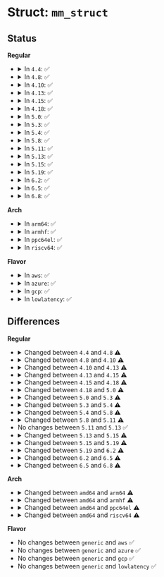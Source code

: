 # Struct: <code>mm_struct</code>

## Status
<b>Regular</b>
<ul>
<li>
<details>
<summary>In <code>4.4</code>: ✅</summary>

```c
struct mm_struct {
    struct vm_area_struct *mmap;
    struct rb_root mm_rb;
    u32 vmacache_seqnum;
    long unsigned int (*get_unmapped_area)(struct file *, long unsigned int, long unsigned int, long unsigned int, long unsigned int);
    long unsigned int mmap_base;
    long unsigned int mmap_legacy_base;
    long unsigned int task_size;
    long unsigned int highest_vm_end;
    pgd_t *pgd;
    atomic_t mm_users;
    atomic_t mm_count;
    atomic_long_t nr_ptes;
    atomic_long_t nr_pmds;
    int map_count;
    spinlock_t page_table_lock;
    struct rw_semaphore mmap_sem;
    struct list_head mmlist;
    long unsigned int hiwater_rss;
    long unsigned int hiwater_vm;
    long unsigned int total_vm;
    long unsigned int locked_vm;
    long unsigned int pinned_vm;
    long unsigned int shared_vm;
    long unsigned int exec_vm;
    long unsigned int stack_vm;
    long unsigned int def_flags;
    long unsigned int start_code;
    long unsigned int end_code;
    long unsigned int start_data;
    long unsigned int end_data;
    long unsigned int start_brk;
    long unsigned int brk;
    long unsigned int start_stack;
    long unsigned int arg_start;
    long unsigned int arg_end;
    long unsigned int env_start;
    long unsigned int env_end;
    long unsigned int saved_auxv[46];
    struct mm_rss_stat rss_stat;
    struct linux_binfmt *binfmt;
    cpumask_var_t cpu_vm_mask_var;
    mm_context_t context;
    long unsigned int flags;
    struct core_state *core_state;
    spinlock_t ioctx_lock;
    struct kioctx_table *ioctx_table;
    struct task_struct *owner;
    struct file *exe_file;
    struct mmu_notifier_mm *mmu_notifier_mm;
    long unsigned int numa_next_scan;
    long unsigned int numa_scan_offset;
    int numa_scan_seq;
    bool tlb_flush_pending;
    struct uprobes_state uprobes_state;
    void *bd_addr;
    atomic_long_t hugetlb_usage;
};
```
</details>
</li>
<li>
<details>
<summary>In <code>4.8</code>: ✅</summary>

```c
struct mm_struct {
    struct vm_area_struct *mmap;
    struct rb_root mm_rb;
    u32 vmacache_seqnum;
    long unsigned int (*get_unmapped_area)(struct file *, long unsigned int, long unsigned int, long unsigned int, long unsigned int);
    long unsigned int mmap_base;
    long unsigned int mmap_legacy_base;
    long unsigned int task_size;
    long unsigned int highest_vm_end;
    pgd_t *pgd;
    atomic_t mm_users;
    atomic_t mm_count;
    atomic_long_t nr_ptes;
    atomic_long_t nr_pmds;
    int map_count;
    spinlock_t page_table_lock;
    struct rw_semaphore mmap_sem;
    struct list_head mmlist;
    long unsigned int hiwater_rss;
    long unsigned int hiwater_vm;
    long unsigned int total_vm;
    long unsigned int locked_vm;
    long unsigned int pinned_vm;
    long unsigned int data_vm;
    long unsigned int exec_vm;
    long unsigned int stack_vm;
    long unsigned int def_flags;
    long unsigned int start_code;
    long unsigned int end_code;
    long unsigned int start_data;
    long unsigned int end_data;
    long unsigned int start_brk;
    long unsigned int brk;
    long unsigned int start_stack;
    long unsigned int arg_start;
    long unsigned int arg_end;
    long unsigned int env_start;
    long unsigned int env_end;
    long unsigned int saved_auxv[46];
    struct mm_rss_stat rss_stat;
    struct linux_binfmt *binfmt;
    cpumask_var_t cpu_vm_mask_var;
    mm_context_t context;
    long unsigned int flags;
    struct core_state *core_state;
    spinlock_t ioctx_lock;
    struct kioctx_table *ioctx_table;
    struct task_struct *owner;
    struct file *exe_file;
    struct mmu_notifier_mm *mmu_notifier_mm;
    long unsigned int numa_next_scan;
    long unsigned int numa_scan_offset;
    int numa_scan_seq;
    bool tlb_flush_pending;
    struct uprobes_state uprobes_state;
    void *bd_addr;
    atomic_long_t hugetlb_usage;
    struct work_struct async_put_work;
};
```
</details>
</li>
<li>
<details>
<summary>In <code>4.10</code>: ✅</summary>

```c
struct mm_struct {
    struct vm_area_struct *mmap;
    struct rb_root mm_rb;
    u32 vmacache_seqnum;
    long unsigned int (*get_unmapped_area)(struct file *, long unsigned int, long unsigned int, long unsigned int, long unsigned int);
    long unsigned int mmap_base;
    long unsigned int mmap_legacy_base;
    long unsigned int task_size;
    long unsigned int highest_vm_end;
    pgd_t *pgd;
    atomic_t mm_users;
    atomic_t mm_count;
    atomic_long_t nr_ptes;
    atomic_long_t nr_pmds;
    int map_count;
    spinlock_t page_table_lock;
    struct rw_semaphore mmap_sem;
    struct list_head mmlist;
    long unsigned int hiwater_rss;
    long unsigned int hiwater_vm;
    long unsigned int total_vm;
    long unsigned int locked_vm;
    long unsigned int pinned_vm;
    long unsigned int data_vm;
    long unsigned int exec_vm;
    long unsigned int stack_vm;
    long unsigned int def_flags;
    long unsigned int start_code;
    long unsigned int end_code;
    long unsigned int start_data;
    long unsigned int end_data;
    long unsigned int start_brk;
    long unsigned int brk;
    long unsigned int start_stack;
    long unsigned int arg_start;
    long unsigned int arg_end;
    long unsigned int env_start;
    long unsigned int env_end;
    long unsigned int saved_auxv[46];
    struct mm_rss_stat rss_stat;
    struct linux_binfmt *binfmt;
    cpumask_var_t cpu_vm_mask_var;
    mm_context_t context;
    long unsigned int flags;
    struct core_state *core_state;
    spinlock_t ioctx_lock;
    struct kioctx_table *ioctx_table;
    struct task_struct *owner;
    struct user_namespace *user_ns;
    struct file *exe_file;
    struct mmu_notifier_mm *mmu_notifier_mm;
    struct cpumask cpumask_allocation;
    long unsigned int numa_next_scan;
    long unsigned int numa_scan_offset;
    int numa_scan_seq;
    bool tlb_flush_pending;
    struct uprobes_state uprobes_state;
    atomic_long_t hugetlb_usage;
    struct work_struct async_put_work;
};
```
</details>
</li>
<li>
<details>
<summary>In <code>4.13</code>: ✅</summary>

```c
struct mm_struct {
    struct vm_area_struct *mmap;
    struct rb_root mm_rb;
    u32 vmacache_seqnum;
    long unsigned int (*get_unmapped_area)(struct file *, long unsigned int, long unsigned int, long unsigned int, long unsigned int);
    long unsigned int mmap_base;
    long unsigned int mmap_legacy_base;
    long unsigned int mmap_compat_base;
    long unsigned int mmap_compat_legacy_base;
    long unsigned int task_size;
    long unsigned int highest_vm_end;
    pgd_t *pgd;
    atomic_t mm_users;
    atomic_t mm_count;
    atomic_long_t nr_ptes;
    atomic_long_t nr_pmds;
    int map_count;
    spinlock_t page_table_lock;
    struct rw_semaphore mmap_sem;
    struct list_head mmlist;
    long unsigned int hiwater_rss;
    long unsigned int hiwater_vm;
    long unsigned int total_vm;
    long unsigned int locked_vm;
    long unsigned int pinned_vm;
    long unsigned int data_vm;
    long unsigned int exec_vm;
    long unsigned int stack_vm;
    long unsigned int def_flags;
    long unsigned int start_code;
    long unsigned int end_code;
    long unsigned int start_data;
    long unsigned int end_data;
    long unsigned int start_brk;
    long unsigned int brk;
    long unsigned int start_stack;
    long unsigned int arg_start;
    long unsigned int arg_end;
    long unsigned int env_start;
    long unsigned int env_end;
    long unsigned int saved_auxv[46];
    struct mm_rss_stat rss_stat;
    struct linux_binfmt *binfmt;
    cpumask_var_t cpu_vm_mask_var;
    mm_context_t context;
    long unsigned int flags;
    struct core_state *core_state;
    spinlock_t ioctx_lock;
    struct kioctx_table *ioctx_table;
    struct task_struct *owner;
    struct user_namespace *user_ns;
    struct file *exe_file;
    struct mmu_notifier_mm *mmu_notifier_mm;
    struct cpumask cpumask_allocation;
    long unsigned int numa_next_scan;
    long unsigned int numa_scan_offset;
    int numa_scan_seq;
    atomic_t tlb_flush_pending;
    bool tlb_flush_batched;
    struct uprobes_state uprobes_state;
    atomic_long_t hugetlb_usage;
    struct work_struct async_put_work;
};
```
</details>
</li>
<li>
<details>
<summary>In <code>4.15</code>: ✅</summary>

```c
struct mm_struct {
    struct vm_area_struct *mmap;
    struct rb_root mm_rb;
    u32 vmacache_seqnum;
    long unsigned int (*get_unmapped_area)(struct file *, long unsigned int, long unsigned int, long unsigned int, long unsigned int);
    long unsigned int mmap_base;
    long unsigned int mmap_legacy_base;
    long unsigned int mmap_compat_base;
    long unsigned int mmap_compat_legacy_base;
    long unsigned int task_size;
    long unsigned int highest_vm_end;
    pgd_t *pgd;
    atomic_t mm_users;
    atomic_t mm_count;
    atomic_long_t pgtables_bytes;
    int map_count;
    spinlock_t page_table_lock;
    struct rw_semaphore mmap_sem;
    struct list_head mmlist;
    long unsigned int hiwater_rss;
    long unsigned int hiwater_vm;
    long unsigned int total_vm;
    long unsigned int locked_vm;
    long unsigned int pinned_vm;
    long unsigned int data_vm;
    long unsigned int exec_vm;
    long unsigned int stack_vm;
    long unsigned int def_flags;
    long unsigned int start_code;
    long unsigned int end_code;
    long unsigned int start_data;
    long unsigned int end_data;
    long unsigned int start_brk;
    long unsigned int brk;
    long unsigned int start_stack;
    long unsigned int arg_start;
    long unsigned int arg_end;
    long unsigned int env_start;
    long unsigned int env_end;
    long unsigned int saved_auxv[46];
    struct mm_rss_stat rss_stat;
    struct linux_binfmt *binfmt;
    cpumask_var_t cpu_vm_mask_var;
    mm_context_t context;
    long unsigned int flags;
    struct core_state *core_state;
    atomic_t membarrier_state;
    spinlock_t ioctx_lock;
    struct kioctx_table *ioctx_table;
    struct task_struct *owner;
    struct user_namespace *user_ns;
    struct file *exe_file;
    struct mmu_notifier_mm *mmu_notifier_mm;
    struct cpumask cpumask_allocation;
    long unsigned int numa_next_scan;
    long unsigned int numa_scan_offset;
    int numa_scan_seq;
    atomic_t tlb_flush_pending;
    bool tlb_flush_batched;
    struct uprobes_state uprobes_state;
    atomic_long_t hugetlb_usage;
    struct work_struct async_put_work;
    struct hmm *hmm;
};
```
</details>
</li>
<li>
<details>
<summary>In <code>4.18</code>: ✅</summary>

```c
struct mm_struct {
    struct vm_area_struct *mmap;
    struct rb_root mm_rb;
    u64 vmacache_seqnum;
    long unsigned int (*get_unmapped_area)(struct file *, long unsigned int, long unsigned int, long unsigned int, long unsigned int);
    long unsigned int mmap_base;
    long unsigned int mmap_legacy_base;
    long unsigned int mmap_compat_base;
    long unsigned int mmap_compat_legacy_base;
    long unsigned int task_size;
    long unsigned int highest_vm_end;
    pgd_t *pgd;
    atomic_t mm_users;
    atomic_t mm_count;
    atomic_long_t pgtables_bytes;
    int map_count;
    spinlock_t page_table_lock;
    struct rw_semaphore mmap_sem;
    struct list_head mmlist;
    long unsigned int hiwater_rss;
    long unsigned int hiwater_vm;
    long unsigned int total_vm;
    long unsigned int locked_vm;
    long unsigned int pinned_vm;
    long unsigned int data_vm;
    long unsigned int exec_vm;
    long unsigned int stack_vm;
    long unsigned int def_flags;
    spinlock_t arg_lock;
    long unsigned int start_code;
    long unsigned int end_code;
    long unsigned int start_data;
    long unsigned int end_data;
    long unsigned int start_brk;
    long unsigned int brk;
    long unsigned int start_stack;
    long unsigned int arg_start;
    long unsigned int arg_end;
    long unsigned int env_start;
    long unsigned int env_end;
    long unsigned int saved_auxv[46];
    struct mm_rss_stat rss_stat;
    struct linux_binfmt *binfmt;
    cpumask_var_t cpu_vm_mask_var;
    mm_context_t context;
    long unsigned int flags;
    struct core_state *core_state;
    atomic_t membarrier_state;
    spinlock_t ioctx_lock;
    struct kioctx_table *ioctx_table;
    struct task_struct *owner;
    struct user_namespace *user_ns;
    struct file *exe_file;
    struct mmu_notifier_mm *mmu_notifier_mm;
    struct cpumask cpumask_allocation;
    long unsigned int numa_next_scan;
    long unsigned int numa_scan_offset;
    int numa_scan_seq;
    atomic_t tlb_flush_pending;
    bool tlb_flush_batched;
    struct uprobes_state uprobes_state;
    atomic_long_t hugetlb_usage;
    struct work_struct async_put_work;
    struct hmm *hmm;
};
```
</details>
</li>
<li>
<details>
<summary>In <code>5.0</code>: ✅</summary>

```c
struct mm_struct {
    struct vm_area_struct *mmap;
    struct rb_root mm_rb;
    u64 vmacache_seqnum;
    long unsigned int (*get_unmapped_area)(struct file *, long unsigned int, long unsigned int, long unsigned int, long unsigned int);
    long unsigned int mmap_base;
    long unsigned int mmap_legacy_base;
    long unsigned int mmap_compat_base;
    long unsigned int mmap_compat_legacy_base;
    long unsigned int task_size;
    long unsigned int highest_vm_end;
    pgd_t *pgd;
    atomic_t mm_users;
    atomic_t mm_count;
    atomic_long_t pgtables_bytes;
    int map_count;
    spinlock_t page_table_lock;
    struct rw_semaphore mmap_sem;
    struct list_head mmlist;
    long unsigned int hiwater_rss;
    long unsigned int hiwater_vm;
    long unsigned int total_vm;
    long unsigned int locked_vm;
    long unsigned int pinned_vm;
    long unsigned int data_vm;
    long unsigned int exec_vm;
    long unsigned int stack_vm;
    long unsigned int def_flags;
    spinlock_t arg_lock;
    long unsigned int start_code;
    long unsigned int end_code;
    long unsigned int start_data;
    long unsigned int end_data;
    long unsigned int start_brk;
    long unsigned int brk;
    long unsigned int start_stack;
    long unsigned int arg_start;
    long unsigned int arg_end;
    long unsigned int env_start;
    long unsigned int env_end;
    long unsigned int saved_auxv[46];
    struct mm_rss_stat rss_stat;
    struct linux_binfmt *binfmt;
    mm_context_t context;
    long unsigned int flags;
    struct core_state *core_state;
    atomic_t membarrier_state;
    spinlock_t ioctx_lock;
    struct kioctx_table *ioctx_table;
    struct task_struct *owner;
    struct user_namespace *user_ns;
    struct file *exe_file;
    struct mmu_notifier_mm *mmu_notifier_mm;
    long unsigned int numa_next_scan;
    long unsigned int numa_scan_offset;
    int numa_scan_seq;
    atomic_t tlb_flush_pending;
    bool tlb_flush_batched;
    struct uprobes_state uprobes_state;
    atomic_long_t hugetlb_usage;
    struct work_struct async_put_work;
    struct hmm *hmm;
    long unsigned int cpu_bitmap[0];
};
```
</details>
</li>
<li>
<details>
<summary>In <code>5.3</code>: ✅</summary>

```c
struct mm_struct {
    struct vm_area_struct *mmap;
    struct rb_root mm_rb;
    u64 vmacache_seqnum;
    long unsigned int (*get_unmapped_area)(struct file *, long unsigned int, long unsigned int, long unsigned int, long unsigned int);
    long unsigned int mmap_base;
    long unsigned int mmap_legacy_base;
    long unsigned int mmap_compat_base;
    long unsigned int mmap_compat_legacy_base;
    long unsigned int task_size;
    long unsigned int highest_vm_end;
    pgd_t *pgd;
    atomic_t mm_users;
    atomic_t mm_count;
    atomic_long_t pgtables_bytes;
    int map_count;
    spinlock_t page_table_lock;
    struct rw_semaphore mmap_sem;
    struct list_head mmlist;
    long unsigned int hiwater_rss;
    long unsigned int hiwater_vm;
    long unsigned int total_vm;
    long unsigned int locked_vm;
    atomic64_t pinned_vm;
    long unsigned int data_vm;
    long unsigned int exec_vm;
    long unsigned int stack_vm;
    long unsigned int def_flags;
    spinlock_t arg_lock;
    long unsigned int start_code;
    long unsigned int end_code;
    long unsigned int start_data;
    long unsigned int end_data;
    long unsigned int start_brk;
    long unsigned int brk;
    long unsigned int start_stack;
    long unsigned int arg_start;
    long unsigned int arg_end;
    long unsigned int env_start;
    long unsigned int env_end;
    long unsigned int saved_auxv[46];
    struct mm_rss_stat rss_stat;
    struct linux_binfmt *binfmt;
    mm_context_t context;
    long unsigned int flags;
    struct core_state *core_state;
    atomic_t membarrier_state;
    spinlock_t ioctx_lock;
    struct kioctx_table *ioctx_table;
    struct task_struct *owner;
    struct user_namespace *user_ns;
    struct file *exe_file;
    struct mmu_notifier_mm *mmu_notifier_mm;
    long unsigned int numa_next_scan;
    long unsigned int numa_scan_offset;
    int numa_scan_seq;
    atomic_t tlb_flush_pending;
    bool tlb_flush_batched;
    struct uprobes_state uprobes_state;
    atomic_long_t hugetlb_usage;
    struct work_struct async_put_work;
    struct hmm *hmm;
    long unsigned int cpu_bitmap[0];
};
```
</details>
</li>
<li>
<details>
<summary>In <code>5.4</code>: ✅</summary>

```c
struct mm_struct {
    struct vm_area_struct *mmap;
    struct rb_root mm_rb;
    u64 vmacache_seqnum;
    long unsigned int (*get_unmapped_area)(struct file *, long unsigned int, long unsigned int, long unsigned int, long unsigned int);
    long unsigned int mmap_base;
    long unsigned int mmap_legacy_base;
    long unsigned int mmap_compat_base;
    long unsigned int mmap_compat_legacy_base;
    long unsigned int task_size;
    long unsigned int highest_vm_end;
    pgd_t *pgd;
    atomic_t membarrier_state;
    atomic_t mm_users;
    atomic_t mm_count;
    atomic_long_t pgtables_bytes;
    int map_count;
    spinlock_t page_table_lock;
    struct rw_semaphore mmap_sem;
    struct list_head mmlist;
    long unsigned int hiwater_rss;
    long unsigned int hiwater_vm;
    long unsigned int total_vm;
    long unsigned int locked_vm;
    atomic64_t pinned_vm;
    long unsigned int data_vm;
    long unsigned int exec_vm;
    long unsigned int stack_vm;
    long unsigned int def_flags;
    spinlock_t arg_lock;
    long unsigned int start_code;
    long unsigned int end_code;
    long unsigned int start_data;
    long unsigned int end_data;
    long unsigned int start_brk;
    long unsigned int brk;
    long unsigned int start_stack;
    long unsigned int arg_start;
    long unsigned int arg_end;
    long unsigned int env_start;
    long unsigned int env_end;
    long unsigned int saved_auxv[46];
    struct mm_rss_stat rss_stat;
    struct linux_binfmt *binfmt;
    mm_context_t context;
    long unsigned int flags;
    struct core_state *core_state;
    spinlock_t ioctx_lock;
    struct kioctx_table *ioctx_table;
    struct task_struct *owner;
    struct user_namespace *user_ns;
    struct file *exe_file;
    struct mmu_notifier_mm *mmu_notifier_mm;
    long unsigned int numa_next_scan;
    long unsigned int numa_scan_offset;
    int numa_scan_seq;
    atomic_t tlb_flush_pending;
    bool tlb_flush_batched;
    struct uprobes_state uprobes_state;
    atomic_long_t hugetlb_usage;
    struct work_struct async_put_work;
    long unsigned int cpu_bitmap[0];
};
```
</details>
</li>
<li>
<details>
<summary>In <code>5.8</code>: ✅</summary>

```c
struct mm_struct {
    struct vm_area_struct *mmap;
    struct rb_root mm_rb;
    u64 vmacache_seqnum;
    long unsigned int (*get_unmapped_area)(struct file *, long unsigned int, long unsigned int, long unsigned int, long unsigned int);
    long unsigned int mmap_base;
    long unsigned int mmap_legacy_base;
    long unsigned int mmap_compat_base;
    long unsigned int mmap_compat_legacy_base;
    long unsigned int task_size;
    long unsigned int highest_vm_end;
    pgd_t *pgd;
    atomic_t membarrier_state;
    atomic_t mm_users;
    atomic_t mm_count;
    atomic_long_t pgtables_bytes;
    int map_count;
    spinlock_t page_table_lock;
    struct rw_semaphore mmap_lock;
    struct list_head mmlist;
    long unsigned int hiwater_rss;
    long unsigned int hiwater_vm;
    long unsigned int total_vm;
    long unsigned int locked_vm;
    atomic64_t pinned_vm;
    long unsigned int data_vm;
    long unsigned int exec_vm;
    long unsigned int stack_vm;
    long unsigned int def_flags;
    spinlock_t arg_lock;
    long unsigned int start_code;
    long unsigned int end_code;
    long unsigned int start_data;
    long unsigned int end_data;
    long unsigned int start_brk;
    long unsigned int brk;
    long unsigned int start_stack;
    long unsigned int arg_start;
    long unsigned int arg_end;
    long unsigned int env_start;
    long unsigned int env_end;
    long unsigned int saved_auxv[46];
    struct mm_rss_stat rss_stat;
    struct linux_binfmt *binfmt;
    mm_context_t context;
    long unsigned int flags;
    struct core_state *core_state;
    spinlock_t ioctx_lock;
    struct kioctx_table *ioctx_table;
    struct task_struct *owner;
    struct user_namespace *user_ns;
    struct file *exe_file;
    struct mmu_notifier_subscriptions *notifier_subscriptions;
    long unsigned int numa_next_scan;
    long unsigned int numa_scan_offset;
    int numa_scan_seq;
    atomic_t tlb_flush_pending;
    bool tlb_flush_batched;
    struct uprobes_state uprobes_state;
    atomic_long_t hugetlb_usage;
    struct work_struct async_put_work;
    long unsigned int cpu_bitmap[0];
};
```
</details>
</li>
<li>
<details>
<summary>In <code>5.11</code>: ✅</summary>

```c
struct mm_struct {
    struct vm_area_struct *mmap;
    struct rb_root mm_rb;
    u64 vmacache_seqnum;
    long unsigned int (*get_unmapped_area)(struct file *, long unsigned int, long unsigned int, long unsigned int, long unsigned int);
    long unsigned int mmap_base;
    long unsigned int mmap_legacy_base;
    long unsigned int mmap_compat_base;
    long unsigned int mmap_compat_legacy_base;
    long unsigned int task_size;
    long unsigned int highest_vm_end;
    pgd_t *pgd;
    atomic_t membarrier_state;
    atomic_t mm_users;
    atomic_t mm_count;
    atomic_t has_pinned;
    seqcount_t write_protect_seq;
    atomic_long_t pgtables_bytes;
    int map_count;
    spinlock_t page_table_lock;
    struct rw_semaphore mmap_lock;
    struct list_head mmlist;
    long unsigned int hiwater_rss;
    long unsigned int hiwater_vm;
    long unsigned int total_vm;
    long unsigned int locked_vm;
    atomic64_t pinned_vm;
    long unsigned int data_vm;
    long unsigned int exec_vm;
    long unsigned int stack_vm;
    long unsigned int def_flags;
    spinlock_t arg_lock;
    long unsigned int start_code;
    long unsigned int end_code;
    long unsigned int start_data;
    long unsigned int end_data;
    long unsigned int start_brk;
    long unsigned int brk;
    long unsigned int start_stack;
    long unsigned int arg_start;
    long unsigned int arg_end;
    long unsigned int env_start;
    long unsigned int env_end;
    long unsigned int saved_auxv[46];
    struct mm_rss_stat rss_stat;
    struct linux_binfmt *binfmt;
    mm_context_t context;
    long unsigned int flags;
    struct core_state *core_state;
    spinlock_t ioctx_lock;
    struct kioctx_table *ioctx_table;
    struct task_struct *owner;
    struct user_namespace *user_ns;
    struct file *exe_file;
    struct mmu_notifier_subscriptions *notifier_subscriptions;
    long unsigned int numa_next_scan;
    long unsigned int numa_scan_offset;
    int numa_scan_seq;
    atomic_t tlb_flush_pending;
    bool tlb_flush_batched;
    struct uprobes_state uprobes_state;
    atomic_long_t hugetlb_usage;
    struct work_struct async_put_work;
    u32 pasid;
    long unsigned int cpu_bitmap[0];
};
```
</details>
</li>
<li>
<details>
<summary>In <code>5.13</code>: ✅</summary>

```c
struct mm_struct {
    struct vm_area_struct *mmap;
    struct rb_root mm_rb;
    u64 vmacache_seqnum;
    long unsigned int (*get_unmapped_area)(struct file *, long unsigned int, long unsigned int, long unsigned int, long unsigned int);
    long unsigned int mmap_base;
    long unsigned int mmap_legacy_base;
    long unsigned int mmap_compat_base;
    long unsigned int mmap_compat_legacy_base;
    long unsigned int task_size;
    long unsigned int highest_vm_end;
    pgd_t *pgd;
    atomic_t membarrier_state;
    atomic_t mm_users;
    atomic_t mm_count;
    atomic_t has_pinned;
    atomic_long_t pgtables_bytes;
    int map_count;
    spinlock_t page_table_lock;
    struct rw_semaphore mmap_lock;
    struct list_head mmlist;
    long unsigned int hiwater_rss;
    long unsigned int hiwater_vm;
    long unsigned int total_vm;
    long unsigned int locked_vm;
    atomic64_t pinned_vm;
    long unsigned int data_vm;
    long unsigned int exec_vm;
    long unsigned int stack_vm;
    long unsigned int def_flags;
    seqcount_t write_protect_seq;
    spinlock_t arg_lock;
    long unsigned int start_code;
    long unsigned int end_code;
    long unsigned int start_data;
    long unsigned int end_data;
    long unsigned int start_brk;
    long unsigned int brk;
    long unsigned int start_stack;
    long unsigned int arg_start;
    long unsigned int arg_end;
    long unsigned int env_start;
    long unsigned int env_end;
    long unsigned int saved_auxv[46];
    struct mm_rss_stat rss_stat;
    struct linux_binfmt *binfmt;
    mm_context_t context;
    long unsigned int flags;
    struct core_state *core_state;
    spinlock_t ioctx_lock;
    struct kioctx_table *ioctx_table;
    struct task_struct *owner;
    struct user_namespace *user_ns;
    struct file *exe_file;
    struct mmu_notifier_subscriptions *notifier_subscriptions;
    long unsigned int numa_next_scan;
    long unsigned int numa_scan_offset;
    int numa_scan_seq;
    atomic_t tlb_flush_pending;
    bool tlb_flush_batched;
    struct uprobes_state uprobes_state;
    atomic_long_t hugetlb_usage;
    struct work_struct async_put_work;
    u32 pasid;
    long unsigned int cpu_bitmap[0];
};
```
</details>
</li>
<li>
<details>
<summary>In <code>5.15</code>: ✅</summary>

```c
struct mm_struct {
    struct vm_area_struct *mmap;
    struct rb_root mm_rb;
    u64 vmacache_seqnum;
    long unsigned int (*get_unmapped_area)(struct file *, long unsigned int, long unsigned int, long unsigned int, long unsigned int);
    long unsigned int mmap_base;
    long unsigned int mmap_legacy_base;
    long unsigned int mmap_compat_base;
    long unsigned int mmap_compat_legacy_base;
    long unsigned int task_size;
    long unsigned int highest_vm_end;
    pgd_t *pgd;
    atomic_t membarrier_state;
    atomic_t mm_users;
    atomic_t mm_count;
    atomic_long_t pgtables_bytes;
    int map_count;
    spinlock_t page_table_lock;
    struct rw_semaphore mmap_lock;
    struct list_head mmlist;
    long unsigned int hiwater_rss;
    long unsigned int hiwater_vm;
    long unsigned int total_vm;
    long unsigned int locked_vm;
    atomic64_t pinned_vm;
    long unsigned int data_vm;
    long unsigned int exec_vm;
    long unsigned int stack_vm;
    long unsigned int def_flags;
    seqcount_t write_protect_seq;
    spinlock_t arg_lock;
    long unsigned int start_code;
    long unsigned int end_code;
    long unsigned int start_data;
    long unsigned int end_data;
    long unsigned int start_brk;
    long unsigned int brk;
    long unsigned int start_stack;
    long unsigned int arg_start;
    long unsigned int arg_end;
    long unsigned int env_start;
    long unsigned int env_end;
    long unsigned int saved_auxv[48];
    struct mm_rss_stat rss_stat;
    struct linux_binfmt *binfmt;
    mm_context_t context;
    long unsigned int flags;
    struct core_state *core_state;
    spinlock_t ioctx_lock;
    struct kioctx_table *ioctx_table;
    struct task_struct *owner;
    struct user_namespace *user_ns;
    struct file *exe_file;
    struct mmu_notifier_subscriptions *notifier_subscriptions;
    long unsigned int numa_next_scan;
    long unsigned int numa_scan_offset;
    int numa_scan_seq;
    atomic_t tlb_flush_pending;
    bool tlb_flush_batched;
    struct uprobes_state uprobes_state;
    atomic_long_t hugetlb_usage;
    struct work_struct async_put_work;
    u32 pasid;
    long unsigned int cpu_bitmap[0];
};
```
</details>
</li>
<li>
<details>
<summary>In <code>5.19</code>: ✅</summary>

```c
struct mm_struct {
    struct vm_area_struct *mmap;
    struct rb_root mm_rb;
    u64 vmacache_seqnum;
    long unsigned int (*get_unmapped_area)(struct file *, long unsigned int, long unsigned int, long unsigned int, long unsigned int);
    long unsigned int mmap_base;
    long unsigned int mmap_legacy_base;
    long unsigned int mmap_compat_base;
    long unsigned int mmap_compat_legacy_base;
    long unsigned int task_size;
    long unsigned int highest_vm_end;
    pgd_t *pgd;
    atomic_t membarrier_state;
    atomic_t mm_users;
    atomic_t mm_count;
    atomic_long_t pgtables_bytes;
    int map_count;
    spinlock_t page_table_lock;
    struct rw_semaphore mmap_lock;
    struct list_head mmlist;
    long unsigned int hiwater_rss;
    long unsigned int hiwater_vm;
    long unsigned int total_vm;
    long unsigned int locked_vm;
    atomic64_t pinned_vm;
    long unsigned int data_vm;
    long unsigned int exec_vm;
    long unsigned int stack_vm;
    long unsigned int def_flags;
    seqcount_t write_protect_seq;
    spinlock_t arg_lock;
    long unsigned int start_code;
    long unsigned int end_code;
    long unsigned int start_data;
    long unsigned int end_data;
    long unsigned int start_brk;
    long unsigned int brk;
    long unsigned int start_stack;
    long unsigned int arg_start;
    long unsigned int arg_end;
    long unsigned int env_start;
    long unsigned int env_end;
    long unsigned int saved_auxv[48];
    struct mm_rss_stat rss_stat;
    struct linux_binfmt *binfmt;
    mm_context_t context;
    long unsigned int flags;
    spinlock_t ioctx_lock;
    struct kioctx_table *ioctx_table;
    struct task_struct *owner;
    struct user_namespace *user_ns;
    struct file *exe_file;
    struct mmu_notifier_subscriptions *notifier_subscriptions;
    long unsigned int numa_next_scan;
    long unsigned int numa_scan_offset;
    int numa_scan_seq;
    atomic_t tlb_flush_pending;
    atomic_t tlb_flush_batched;
    struct uprobes_state uprobes_state;
    atomic_long_t hugetlb_usage;
    struct work_struct async_put_work;
    u32 pasid;
    long unsigned int ksm_merging_pages;
    long unsigned int cpu_bitmap[0];
};
```
</details>
</li>
<li>
<details>
<summary>In <code>6.2</code>: ✅</summary>

```c
struct mm_struct {
    struct maple_tree mm_mt;
    long unsigned int (*get_unmapped_area)(struct file *, long unsigned int, long unsigned int, long unsigned int, long unsigned int);
    long unsigned int mmap_base;
    long unsigned int mmap_legacy_base;
    long unsigned int mmap_compat_base;
    long unsigned int mmap_compat_legacy_base;
    long unsigned int task_size;
    pgd_t *pgd;
    atomic_t membarrier_state;
    atomic_t mm_users;
    atomic_t mm_count;
    atomic_long_t pgtables_bytes;
    int map_count;
    spinlock_t page_table_lock;
    struct rw_semaphore mmap_lock;
    struct list_head mmlist;
    long unsigned int hiwater_rss;
    long unsigned int hiwater_vm;
    long unsigned int total_vm;
    long unsigned int locked_vm;
    atomic64_t pinned_vm;
    long unsigned int data_vm;
    long unsigned int exec_vm;
    long unsigned int stack_vm;
    long unsigned int def_flags;
    seqcount_t write_protect_seq;
    spinlock_t arg_lock;
    long unsigned int start_code;
    long unsigned int end_code;
    long unsigned int start_data;
    long unsigned int end_data;
    long unsigned int start_brk;
    long unsigned int brk;
    long unsigned int start_stack;
    long unsigned int arg_start;
    long unsigned int arg_end;
    long unsigned int env_start;
    long unsigned int env_end;
    long unsigned int saved_auxv[48];
    struct percpu_counter rss_stat[4];
    struct linux_binfmt *binfmt;
    mm_context_t context;
    long unsigned int flags;
    spinlock_t ioctx_lock;
    struct kioctx_table *ioctx_table;
    struct task_struct *owner;
    struct user_namespace *user_ns;
    struct file *exe_file;
    struct mmu_notifier_subscriptions *notifier_subscriptions;
    long unsigned int numa_next_scan;
    long unsigned int numa_scan_offset;
    int numa_scan_seq;
    atomic_t tlb_flush_pending;
    atomic_t tlb_flush_batched;
    struct uprobes_state uprobes_state;
    atomic_long_t hugetlb_usage;
    struct work_struct async_put_work;
    u32 pasid;
    long unsigned int ksm_merging_pages;
    long unsigned int ksm_rmap_items;
    struct (anon) lru_gen;
    long unsigned int cpu_bitmap[0];
};
```
</details>
</li>
<li>
<details>
<summary>In <code>6.5</code>: ✅</summary>

```c
struct mm_struct {
    atomic_t mm_count;
    struct maple_tree mm_mt;
    long unsigned int (*get_unmapped_area)(struct file *, long unsigned int, long unsigned int, long unsigned int, long unsigned int);
    long unsigned int mmap_base;
    long unsigned int mmap_legacy_base;
    long unsigned int mmap_compat_base;
    long unsigned int mmap_compat_legacy_base;
    long unsigned int task_size;
    pgd_t *pgd;
    atomic_t membarrier_state;
    atomic_t mm_users;
    struct mm_cid *pcpu_cid;
    long unsigned int mm_cid_next_scan;
    atomic_long_t pgtables_bytes;
    int map_count;
    spinlock_t page_table_lock;
    struct rw_semaphore mmap_lock;
    struct list_head mmlist;
    int mm_lock_seq;
    long unsigned int hiwater_rss;
    long unsigned int hiwater_vm;
    long unsigned int total_vm;
    long unsigned int locked_vm;
    atomic64_t pinned_vm;
    long unsigned int data_vm;
    long unsigned int exec_vm;
    long unsigned int stack_vm;
    long unsigned int def_flags;
    seqcount_t write_protect_seq;
    spinlock_t arg_lock;
    long unsigned int start_code;
    long unsigned int end_code;
    long unsigned int start_data;
    long unsigned int end_data;
    long unsigned int start_brk;
    long unsigned int brk;
    long unsigned int start_stack;
    long unsigned int arg_start;
    long unsigned int arg_end;
    long unsigned int env_start;
    long unsigned int env_end;
    long unsigned int saved_auxv[52];
    struct percpu_counter rss_stat[4];
    struct linux_binfmt *binfmt;
    mm_context_t context;
    long unsigned int flags;
    spinlock_t ioctx_lock;
    struct kioctx_table *ioctx_table;
    struct task_struct *owner;
    struct user_namespace *user_ns;
    struct file *exe_file;
    struct mmu_notifier_subscriptions *notifier_subscriptions;
    long unsigned int numa_next_scan;
    long unsigned int numa_scan_offset;
    int numa_scan_seq;
    atomic_t tlb_flush_pending;
    atomic_t tlb_flush_batched;
    struct uprobes_state uprobes_state;
    atomic_long_t hugetlb_usage;
    struct work_struct async_put_work;
    u32 pasid;
    long unsigned int ksm_merging_pages;
    long unsigned int ksm_rmap_items;
    struct (anon) lru_gen;
    long unsigned int cpu_bitmap[0];
};
```
</details>
</li>
<li>
<details>
<summary>In <code>6.8</code>: ✅</summary>

```c
struct mm_struct {
    atomic_t mm_count;
    struct maple_tree mm_mt;
    long unsigned int (*get_unmapped_area)(struct file *, long unsigned int, long unsigned int, long unsigned int, long unsigned int);
    long unsigned int mmap_base;
    long unsigned int mmap_legacy_base;
    long unsigned int mmap_compat_base;
    long unsigned int mmap_compat_legacy_base;
    long unsigned int task_size;
    pgd_t *pgd;
    atomic_t membarrier_state;
    atomic_t mm_users;
    struct mm_cid *pcpu_cid;
    long unsigned int mm_cid_next_scan;
    atomic_long_t pgtables_bytes;
    int map_count;
    spinlock_t page_table_lock;
    struct rw_semaphore mmap_lock;
    struct list_head mmlist;
    int mm_lock_seq;
    long unsigned int hiwater_rss;
    long unsigned int hiwater_vm;
    long unsigned int total_vm;
    long unsigned int locked_vm;
    atomic64_t pinned_vm;
    long unsigned int data_vm;
    long unsigned int exec_vm;
    long unsigned int stack_vm;
    long unsigned int def_flags;
    seqcount_t write_protect_seq;
    spinlock_t arg_lock;
    long unsigned int start_code;
    long unsigned int end_code;
    long unsigned int start_data;
    long unsigned int end_data;
    long unsigned int start_brk;
    long unsigned int brk;
    long unsigned int start_stack;
    long unsigned int arg_start;
    long unsigned int arg_end;
    long unsigned int env_start;
    long unsigned int env_end;
    long unsigned int saved_auxv[52];
    struct percpu_counter rss_stat[4];
    struct linux_binfmt *binfmt;
    mm_context_t context;
    long unsigned int flags;
    spinlock_t ioctx_lock;
    struct kioctx_table *ioctx_table;
    struct task_struct *owner;
    struct user_namespace *user_ns;
    struct file *exe_file;
    struct mmu_notifier_subscriptions *notifier_subscriptions;
    long unsigned int numa_next_scan;
    long unsigned int numa_scan_offset;
    int numa_scan_seq;
    atomic_t tlb_flush_pending;
    atomic_t tlb_flush_batched;
    struct uprobes_state uprobes_state;
    atomic_long_t hugetlb_usage;
    struct work_struct async_put_work;
    struct iommu_mm_data *iommu_mm;
    long unsigned int ksm_merging_pages;
    long unsigned int ksm_rmap_items;
    long unsigned int ksm_zero_pages;
    struct (anon) lru_gen;
    long unsigned int cpu_bitmap[0];
};
```
</details>
</li>
</ul>
<b>Arch</b>
<ul>
<li>
<details>
<summary>In <code>arm64</code>: ✅</summary>

```c
struct mm_struct {
    struct vm_area_struct *mmap;
    struct rb_root mm_rb;
    u64 vmacache_seqnum;
    long unsigned int (*get_unmapped_area)(struct file *, long unsigned int, long unsigned int, long unsigned int, long unsigned int);
    long unsigned int mmap_base;
    long unsigned int mmap_legacy_base;
    long unsigned int task_size;
    long unsigned int highest_vm_end;
    pgd_t *pgd;
    atomic_t membarrier_state;
    atomic_t mm_users;
    atomic_t mm_count;
    atomic_long_t pgtables_bytes;
    int map_count;
    spinlock_t page_table_lock;
    struct rw_semaphore mmap_sem;
    struct list_head mmlist;
    long unsigned int hiwater_rss;
    long unsigned int hiwater_vm;
    long unsigned int total_vm;
    long unsigned int locked_vm;
    atomic64_t pinned_vm;
    long unsigned int data_vm;
    long unsigned int exec_vm;
    long unsigned int stack_vm;
    long unsigned int def_flags;
    spinlock_t arg_lock;
    long unsigned int start_code;
    long unsigned int end_code;
    long unsigned int start_data;
    long unsigned int end_data;
    long unsigned int start_brk;
    long unsigned int brk;
    long unsigned int start_stack;
    long unsigned int arg_start;
    long unsigned int arg_end;
    long unsigned int env_start;
    long unsigned int env_end;
    long unsigned int saved_auxv[46];
    struct mm_rss_stat rss_stat;
    struct linux_binfmt *binfmt;
    mm_context_t context;
    long unsigned int flags;
    struct core_state *core_state;
    spinlock_t ioctx_lock;
    struct kioctx_table *ioctx_table;
    struct task_struct *owner;
    struct user_namespace *user_ns;
    struct file *exe_file;
    struct mmu_notifier_mm *mmu_notifier_mm;
    long unsigned int numa_next_scan;
    long unsigned int numa_scan_offset;
    int numa_scan_seq;
    atomic_t tlb_flush_pending;
    struct uprobes_state uprobes_state;
    atomic_long_t hugetlb_usage;
    struct work_struct async_put_work;
    long unsigned int cpu_bitmap[0];
};
```
</details>
</li>
<li>
<details>
<summary>In <code>armhf</code>: ✅</summary>

```c
struct mm_struct {
    struct vm_area_struct *mmap;
    struct rb_root mm_rb;
    u64 vmacache_seqnum;
    long unsigned int (*get_unmapped_area)(struct file *, long unsigned int, long unsigned int, long unsigned int, long unsigned int);
    long unsigned int mmap_base;
    long unsigned int mmap_legacy_base;
    long unsigned int task_size;
    long unsigned int highest_vm_end;
    pgd_t *pgd;
    atomic_t membarrier_state;
    atomic_t mm_users;
    atomic_t mm_count;
    atomic_long_t pgtables_bytes;
    int map_count;
    spinlock_t page_table_lock;
    struct rw_semaphore mmap_sem;
    struct list_head mmlist;
    long unsigned int hiwater_rss;
    long unsigned int hiwater_vm;
    long unsigned int total_vm;
    long unsigned int locked_vm;
    atomic64_t pinned_vm;
    long unsigned int data_vm;
    long unsigned int exec_vm;
    long unsigned int stack_vm;
    long unsigned int def_flags;
    spinlock_t arg_lock;
    long unsigned int start_code;
    long unsigned int end_code;
    long unsigned int start_data;
    long unsigned int end_data;
    long unsigned int start_brk;
    long unsigned int brk;
    long unsigned int start_stack;
    long unsigned int arg_start;
    long unsigned int arg_end;
    long unsigned int env_start;
    long unsigned int env_end;
    long unsigned int saved_auxv[42];
    struct mm_rss_stat rss_stat;
    struct linux_binfmt *binfmt;
    mm_context_t context;
    long unsigned int flags;
    struct core_state *core_state;
    spinlock_t ioctx_lock;
    struct kioctx_table *ioctx_table;
    struct task_struct *owner;
    struct user_namespace *user_ns;
    struct file *exe_file;
    struct mmu_notifier_mm *mmu_notifier_mm;
    atomic_t tlb_flush_pending;
    struct uprobes_state uprobes_state;
    struct work_struct async_put_work;
    long unsigned int cpu_bitmap[0];
};
```
</details>
</li>
<li>
<details>
<summary>In <code>ppc64el</code>: ✅</summary>

```c
struct mm_struct {
    struct vm_area_struct *mmap;
    struct rb_root mm_rb;
    u64 vmacache_seqnum;
    long unsigned int (*get_unmapped_area)(struct file *, long unsigned int, long unsigned int, long unsigned int, long unsigned int);
    long unsigned int mmap_base;
    long unsigned int mmap_legacy_base;
    long unsigned int task_size;
    long unsigned int highest_vm_end;
    pgd_t *pgd;
    atomic_t membarrier_state;
    atomic_t mm_users;
    atomic_t mm_count;
    atomic_long_t pgtables_bytes;
    int map_count;
    spinlock_t page_table_lock;
    struct rw_semaphore mmap_sem;
    struct list_head mmlist;
    long unsigned int hiwater_rss;
    long unsigned int hiwater_vm;
    long unsigned int total_vm;
    long unsigned int locked_vm;
    atomic64_t pinned_vm;
    long unsigned int data_vm;
    long unsigned int exec_vm;
    long unsigned int stack_vm;
    long unsigned int def_flags;
    spinlock_t arg_lock;
    long unsigned int start_code;
    long unsigned int end_code;
    long unsigned int start_data;
    long unsigned int end_data;
    long unsigned int start_brk;
    long unsigned int brk;
    long unsigned int start_stack;
    long unsigned int arg_start;
    long unsigned int arg_end;
    long unsigned int env_start;
    long unsigned int env_end;
    long unsigned int saved_auxv[70];
    struct mm_rss_stat rss_stat;
    struct linux_binfmt *binfmt;
    mm_context_t context;
    long unsigned int flags;
    struct core_state *core_state;
    spinlock_t ioctx_lock;
    struct kioctx_table *ioctx_table;
    struct task_struct *owner;
    struct user_namespace *user_ns;
    struct file *exe_file;
    struct mmu_notifier_mm *mmu_notifier_mm;
    long unsigned int numa_next_scan;
    long unsigned int numa_scan_offset;
    int numa_scan_seq;
    atomic_t tlb_flush_pending;
    struct uprobes_state uprobes_state;
    atomic_long_t hugetlb_usage;
    struct work_struct async_put_work;
    long unsigned int cpu_bitmap[0];
};
```
</details>
</li>
<li>
<details>
<summary>In <code>riscv64</code>: ✅</summary>

```c
struct mm_struct {
    struct vm_area_struct *mmap;
    struct rb_root mm_rb;
    u64 vmacache_seqnum;
    long unsigned int (*get_unmapped_area)(struct file *, long unsigned int, long unsigned int, long unsigned int, long unsigned int);
    long unsigned int mmap_base;
    long unsigned int mmap_legacy_base;
    long unsigned int task_size;
    long unsigned int highest_vm_end;
    pgd_t *pgd;
    atomic_t membarrier_state;
    atomic_t mm_users;
    atomic_t mm_count;
    atomic_long_t pgtables_bytes;
    int map_count;
    spinlock_t page_table_lock;
    struct rw_semaphore mmap_sem;
    struct list_head mmlist;
    long unsigned int hiwater_rss;
    long unsigned int hiwater_vm;
    long unsigned int total_vm;
    long unsigned int locked_vm;
    atomic64_t pinned_vm;
    long unsigned int data_vm;
    long unsigned int exec_vm;
    long unsigned int stack_vm;
    long unsigned int def_flags;
    spinlock_t arg_lock;
    long unsigned int start_code;
    long unsigned int end_code;
    long unsigned int start_data;
    long unsigned int end_data;
    long unsigned int start_brk;
    long unsigned int brk;
    long unsigned int start_stack;
    long unsigned int arg_start;
    long unsigned int arg_end;
    long unsigned int env_start;
    long unsigned int env_end;
    long unsigned int saved_auxv[42];
    struct mm_rss_stat rss_stat;
    struct linux_binfmt *binfmt;
    mm_context_t context;
    long unsigned int flags;
    struct core_state *core_state;
    spinlock_t ioctx_lock;
    struct kioctx_table *ioctx_table;
    struct task_struct *owner;
    struct user_namespace *user_ns;
    struct file *exe_file;
    struct mmu_notifier_mm *mmu_notifier_mm;
    atomic_t tlb_flush_pending;
    struct uprobes_state uprobes_state;
    atomic_long_t hugetlb_usage;
    struct work_struct async_put_work;
    long unsigned int cpu_bitmap[0];
};
```
</details>
</li>
</ul>
<b>Flavor</b>
<ul>
<li>
<details>
<summary>In <code>aws</code>: ✅</summary>

```c
struct mm_struct {
    struct vm_area_struct *mmap;
    struct rb_root mm_rb;
    u64 vmacache_seqnum;
    long unsigned int (*get_unmapped_area)(struct file *, long unsigned int, long unsigned int, long unsigned int, long unsigned int);
    long unsigned int mmap_base;
    long unsigned int mmap_legacy_base;
    long unsigned int mmap_compat_base;
    long unsigned int mmap_compat_legacy_base;
    long unsigned int task_size;
    long unsigned int highest_vm_end;
    pgd_t *pgd;
    atomic_t membarrier_state;
    atomic_t mm_users;
    atomic_t mm_count;
    atomic_long_t pgtables_bytes;
    int map_count;
    spinlock_t page_table_lock;
    struct rw_semaphore mmap_sem;
    struct list_head mmlist;
    long unsigned int hiwater_rss;
    long unsigned int hiwater_vm;
    long unsigned int total_vm;
    long unsigned int locked_vm;
    atomic64_t pinned_vm;
    long unsigned int data_vm;
    long unsigned int exec_vm;
    long unsigned int stack_vm;
    long unsigned int def_flags;
    spinlock_t arg_lock;
    long unsigned int start_code;
    long unsigned int end_code;
    long unsigned int start_data;
    long unsigned int end_data;
    long unsigned int start_brk;
    long unsigned int brk;
    long unsigned int start_stack;
    long unsigned int arg_start;
    long unsigned int arg_end;
    long unsigned int env_start;
    long unsigned int env_end;
    long unsigned int saved_auxv[46];
    struct mm_rss_stat rss_stat;
    struct linux_binfmt *binfmt;
    mm_context_t context;
    long unsigned int flags;
    struct core_state *core_state;
    spinlock_t ioctx_lock;
    struct kioctx_table *ioctx_table;
    struct task_struct *owner;
    struct user_namespace *user_ns;
    struct file *exe_file;
    struct mmu_notifier_mm *mmu_notifier_mm;
    long unsigned int numa_next_scan;
    long unsigned int numa_scan_offset;
    int numa_scan_seq;
    atomic_t tlb_flush_pending;
    bool tlb_flush_batched;
    struct uprobes_state uprobes_state;
    atomic_long_t hugetlb_usage;
    struct work_struct async_put_work;
    long unsigned int cpu_bitmap[0];
};
```
</details>
</li>
<li>
<details>
<summary>In <code>azure</code>: ✅</summary>

```c
struct mm_struct {
    struct vm_area_struct *mmap;
    struct rb_root mm_rb;
    u64 vmacache_seqnum;
    long unsigned int (*get_unmapped_area)(struct file *, long unsigned int, long unsigned int, long unsigned int, long unsigned int);
    long unsigned int mmap_base;
    long unsigned int mmap_legacy_base;
    long unsigned int mmap_compat_base;
    long unsigned int mmap_compat_legacy_base;
    long unsigned int task_size;
    long unsigned int highest_vm_end;
    pgd_t *pgd;
    atomic_t membarrier_state;
    atomic_t mm_users;
    atomic_t mm_count;
    atomic_long_t pgtables_bytes;
    int map_count;
    spinlock_t page_table_lock;
    struct rw_semaphore mmap_sem;
    struct list_head mmlist;
    long unsigned int hiwater_rss;
    long unsigned int hiwater_vm;
    long unsigned int total_vm;
    long unsigned int locked_vm;
    atomic64_t pinned_vm;
    long unsigned int data_vm;
    long unsigned int exec_vm;
    long unsigned int stack_vm;
    long unsigned int def_flags;
    spinlock_t arg_lock;
    long unsigned int start_code;
    long unsigned int end_code;
    long unsigned int start_data;
    long unsigned int end_data;
    long unsigned int start_brk;
    long unsigned int brk;
    long unsigned int start_stack;
    long unsigned int arg_start;
    long unsigned int arg_end;
    long unsigned int env_start;
    long unsigned int env_end;
    long unsigned int saved_auxv[46];
    struct mm_rss_stat rss_stat;
    struct linux_binfmt *binfmt;
    mm_context_t context;
    long unsigned int flags;
    struct core_state *core_state;
    spinlock_t ioctx_lock;
    struct kioctx_table *ioctx_table;
    struct task_struct *owner;
    struct user_namespace *user_ns;
    struct file *exe_file;
    struct mmu_notifier_mm *mmu_notifier_mm;
    long unsigned int numa_next_scan;
    long unsigned int numa_scan_offset;
    int numa_scan_seq;
    atomic_t tlb_flush_pending;
    bool tlb_flush_batched;
    struct uprobes_state uprobes_state;
    atomic_long_t hugetlb_usage;
    struct work_struct async_put_work;
    long unsigned int cpu_bitmap[0];
};
```
</details>
</li>
<li>
<details>
<summary>In <code>gcp</code>: ✅</summary>

```c
struct mm_struct {
    struct vm_area_struct *mmap;
    struct rb_root mm_rb;
    u64 vmacache_seqnum;
    long unsigned int (*get_unmapped_area)(struct file *, long unsigned int, long unsigned int, long unsigned int, long unsigned int);
    long unsigned int mmap_base;
    long unsigned int mmap_legacy_base;
    long unsigned int mmap_compat_base;
    long unsigned int mmap_compat_legacy_base;
    long unsigned int task_size;
    long unsigned int highest_vm_end;
    pgd_t *pgd;
    atomic_t membarrier_state;
    atomic_t mm_users;
    atomic_t mm_count;
    atomic_long_t pgtables_bytes;
    int map_count;
    spinlock_t page_table_lock;
    struct rw_semaphore mmap_sem;
    struct list_head mmlist;
    long unsigned int hiwater_rss;
    long unsigned int hiwater_vm;
    long unsigned int total_vm;
    long unsigned int locked_vm;
    atomic64_t pinned_vm;
    long unsigned int data_vm;
    long unsigned int exec_vm;
    long unsigned int stack_vm;
    long unsigned int def_flags;
    spinlock_t arg_lock;
    long unsigned int start_code;
    long unsigned int end_code;
    long unsigned int start_data;
    long unsigned int end_data;
    long unsigned int start_brk;
    long unsigned int brk;
    long unsigned int start_stack;
    long unsigned int arg_start;
    long unsigned int arg_end;
    long unsigned int env_start;
    long unsigned int env_end;
    long unsigned int saved_auxv[46];
    struct mm_rss_stat rss_stat;
    struct linux_binfmt *binfmt;
    mm_context_t context;
    long unsigned int flags;
    struct core_state *core_state;
    spinlock_t ioctx_lock;
    struct kioctx_table *ioctx_table;
    struct task_struct *owner;
    struct user_namespace *user_ns;
    struct file *exe_file;
    struct mmu_notifier_mm *mmu_notifier_mm;
    long unsigned int numa_next_scan;
    long unsigned int numa_scan_offset;
    int numa_scan_seq;
    atomic_t tlb_flush_pending;
    bool tlb_flush_batched;
    struct uprobes_state uprobes_state;
    atomic_long_t hugetlb_usage;
    struct work_struct async_put_work;
    long unsigned int cpu_bitmap[0];
};
```
</details>
</li>
<li>
<details>
<summary>In <code>lowlatency</code>: ✅</summary>

```c
struct mm_struct {
    struct vm_area_struct *mmap;
    struct rb_root mm_rb;
    u64 vmacache_seqnum;
    long unsigned int (*get_unmapped_area)(struct file *, long unsigned int, long unsigned int, long unsigned int, long unsigned int);
    long unsigned int mmap_base;
    long unsigned int mmap_legacy_base;
    long unsigned int mmap_compat_base;
    long unsigned int mmap_compat_legacy_base;
    long unsigned int task_size;
    long unsigned int highest_vm_end;
    pgd_t *pgd;
    atomic_t membarrier_state;
    atomic_t mm_users;
    atomic_t mm_count;
    atomic_long_t pgtables_bytes;
    int map_count;
    spinlock_t page_table_lock;
    struct rw_semaphore mmap_sem;
    struct list_head mmlist;
    long unsigned int hiwater_rss;
    long unsigned int hiwater_vm;
    long unsigned int total_vm;
    long unsigned int locked_vm;
    atomic64_t pinned_vm;
    long unsigned int data_vm;
    long unsigned int exec_vm;
    long unsigned int stack_vm;
    long unsigned int def_flags;
    spinlock_t arg_lock;
    long unsigned int start_code;
    long unsigned int end_code;
    long unsigned int start_data;
    long unsigned int end_data;
    long unsigned int start_brk;
    long unsigned int brk;
    long unsigned int start_stack;
    long unsigned int arg_start;
    long unsigned int arg_end;
    long unsigned int env_start;
    long unsigned int env_end;
    long unsigned int saved_auxv[46];
    struct mm_rss_stat rss_stat;
    struct linux_binfmt *binfmt;
    mm_context_t context;
    long unsigned int flags;
    struct core_state *core_state;
    spinlock_t ioctx_lock;
    struct kioctx_table *ioctx_table;
    struct task_struct *owner;
    struct user_namespace *user_ns;
    struct file *exe_file;
    struct mmu_notifier_mm *mmu_notifier_mm;
    long unsigned int numa_next_scan;
    long unsigned int numa_scan_offset;
    int numa_scan_seq;
    atomic_t tlb_flush_pending;
    bool tlb_flush_batched;
    struct uprobes_state uprobes_state;
    atomic_long_t hugetlb_usage;
    struct work_struct async_put_work;
    long unsigned int cpu_bitmap[0];
};
```
</details>
</li>
</ul>

## Differences
<b>Regular</b>
<ul>
<li>
<details>
<summary>Changed between <code>4.4</code> and <code>4.8</code> ⚠️</summary>
<ul>
<li>
<b>Field added. </b>
<code>long unsigned int data_vm</code>
</li>
<li>
<b>Field added. </b>
<code>struct work_struct async_put_work</code>
</li>
<li>
<b>Field removed. </b>
<code>long unsigned int shared_vm</code>
</li>
</ul>
</details>
</li>
<li>
<details>
<summary>Changed between <code>4.8</code> and <code>4.10</code> ⚠️</summary>
<ul>
<li>
<b>Field added. </b>
<code>struct user_namespace *user_ns</code>
</li>
<li>
<b>Field added. </b>
<code>struct cpumask cpumask_allocation</code>
</li>
<li>
<b>Field removed. </b>
<code>void *bd_addr</code>
</li>
</ul>
</details>
</li>
<li>
<details>
<summary>Changed between <code>4.10</code> and <code>4.13</code> ⚠️</summary>
<ul>
<li>
<b>Field added. </b>
<code>long unsigned int mmap_compat_base</code>
</li>
<li>
<b>Field added. </b>
<code>long unsigned int mmap_compat_legacy_base</code>
</li>
<li>
<b>Field added. </b>
<code>bool tlb_flush_batched</code>
</li>
<li>
<b>Field type changed. </b>
<code>bool tlb_flush_pending</code> ➡️ <code>atomic_t tlb_flush_pending</code>
</li>
</ul>
</details>
</li>
<li>
<details>
<summary>Changed between <code>4.13</code> and <code>4.15</code> ⚠️</summary>
<ul>
<li>
<b>Field added. </b>
<code>atomic_long_t pgtables_bytes</code>
</li>
<li>
<b>Field added. </b>
<code>atomic_t membarrier_state</code>
</li>
<li>
<b>Field added. </b>
<code>struct hmm *hmm</code>
</li>
<li>
<b>Field removed. </b>
<code>atomic_long_t nr_ptes</code>
</li>
<li>
<b>Field removed. </b>
<code>atomic_long_t nr_pmds</code>
</li>
</ul>
</details>
</li>
<li>
<details>
<summary>Changed between <code>4.15</code> and <code>4.18</code> ⚠️</summary>
<ul>
<li>
<b>Field added. </b>
<code>spinlock_t arg_lock</code>
</li>
<li>
<b>Field type changed. </b>
<code>u32 vmacache_seqnum</code> ➡️ <code>u64 vmacache_seqnum</code>
</li>
</ul>
</details>
</li>
<li>
<details>
<summary>Changed between <code>4.18</code> and <code>5.0</code> ⚠️</summary>
<ul>
<li>
<b>Field added. </b>
<code>long unsigned int cpu_bitmap[0]</code>
</li>
<li>
<b>Field removed. </b>
<code>cpumask_var_t cpu_vm_mask_var</code>
</li>
<li>
<b>Field removed. </b>
<code>struct cpumask cpumask_allocation</code>
</li>
</ul>
</details>
</li>
<li>
<details>
<summary>Changed between <code>5.0</code> and <code>5.3</code> ⚠️</summary>
<ul>
<li>
<b>Field type changed. </b>
<code>long unsigned int pinned_vm</code> ➡️ <code>atomic64_t pinned_vm</code>
</li>
</ul>
</details>
</li>
<li>
<details>
<summary>Changed between <code>5.3</code> and <code>5.4</code> ⚠️</summary>
<ul>
<li>
<b>Field removed. </b>
<code>struct hmm *hmm</code>
</li>
</ul>
</details>
</li>
<li>
<details>
<summary>Changed between <code>5.4</code> and <code>5.8</code> ⚠️</summary>
<ul>
<li>
<b>Field added. </b>
<code>struct rw_semaphore mmap_lock</code>
</li>
<li>
<b>Field added. </b>
<code>struct mmu_notifier_subscriptions *notifier_subscriptions</code>
</li>
<li>
<b>Field removed. </b>
<code>struct rw_semaphore mmap_sem</code>
</li>
<li>
<b>Field removed. </b>
<code>struct mmu_notifier_mm *mmu_notifier_mm</code>
</li>
</ul>
</details>
</li>
<li>
<details>
<summary>Changed between <code>5.8</code> and <code>5.11</code> ⚠️</summary>
<ul>
<li>
<b>Field added. </b>
<code>atomic_t has_pinned</code>
</li>
<li>
<b>Field added. </b>
<code>seqcount_t write_protect_seq</code>
</li>
<li>
<b>Field added. </b>
<code>u32 pasid</code>
</li>
</ul>
</details>
</li>
<li>
No changes between <code>5.11</code> and <code>5.13</code> ✅
</li>
<li>
<details>
<summary>Changed between <code>5.13</code> and <code>5.15</code> ⚠️</summary>
<ul>
<li>
<b>Field removed. </b>
<code>atomic_t has_pinned</code>
</li>
<li>
<b>Field type changed. </b>
<code>long unsigned int saved_auxv[46]</code> ➡️ <code>long unsigned int saved_auxv[48]</code>
</li>
</ul>
</details>
</li>
<li>
<details>
<summary>Changed between <code>5.15</code> and <code>5.19</code> ⚠️</summary>
<ul>
<li>
<b>Field added. </b>
<code>long unsigned int ksm_merging_pages</code>
</li>
<li>
<b>Field removed. </b>
<code>struct core_state *core_state</code>
</li>
<li>
<b>Field type changed. </b>
<code>bool tlb_flush_batched</code> ➡️ <code>atomic_t tlb_flush_batched</code>
</li>
</ul>
</details>
</li>
<li>
<details>
<summary>Changed between <code>5.19</code> and <code>6.2</code> ⚠️</summary>
<ul>
<li>
<b>Field added. </b>
<code>struct maple_tree mm_mt</code>
</li>
<li>
<b>Field added. </b>
<code>long unsigned int ksm_rmap_items</code>
</li>
<li>
<b>Field added. </b>
<code>struct (anon) lru_gen</code>
</li>
<li>
<b>Field removed. </b>
<code>struct vm_area_struct *mmap</code>
</li>
<li>
<b>Field removed. </b>
<code>struct rb_root mm_rb</code>
</li>
<li>
<b>Field removed. </b>
<code>u64 vmacache_seqnum</code>
</li>
<li>
<b>Field removed. </b>
<code>long unsigned int highest_vm_end</code>
</li>
<li>
<b>Field type changed. </b>
<code>struct mm_rss_stat rss_stat</code> ➡️ <code>struct percpu_counter rss_stat[4]</code>
</li>
</ul>
</details>
</li>
<li>
<details>
<summary>Changed between <code>6.2</code> and <code>6.5</code> ⚠️</summary>
<ul>
<li>
<b>Field added. </b>
<code>struct mm_cid *pcpu_cid</code>
</li>
<li>
<b>Field added. </b>
<code>long unsigned int mm_cid_next_scan</code>
</li>
<li>
<b>Field added. </b>
<code>int mm_lock_seq</code>
</li>
<li>
<b>Field type changed. </b>
<code>long unsigned int saved_auxv[48]</code> ➡️ <code>long unsigned int saved_auxv[52]</code>
</li>
</ul>
</details>
</li>
<li>
<details>
<summary>Changed between <code>6.5</code> and <code>6.8</code> ⚠️</summary>
<ul>
<li>
<b>Field added. </b>
<code>struct iommu_mm_data *iommu_mm</code>
</li>
<li>
<b>Field added. </b>
<code>long unsigned int ksm_zero_pages</code>
</li>
<li>
<b>Field removed. </b>
<code>u32 pasid</code>
</li>
</ul>
</details>
</li>
</ul>
<b>Arch</b>
<ul>
<li>
<details>
<summary>Changed between <code>amd64</code> and <code>arm64</code> ⚠️</summary>
<ul>
<li>
<b>Field removed. </b>
<code>long unsigned int mmap_compat_base</code>
</li>
<li>
<b>Field removed. </b>
<code>long unsigned int mmap_compat_legacy_base</code>
</li>
<li>
<b>Field removed. </b>
<code>bool tlb_flush_batched</code>
</li>
</ul>
</details>
</li>
<li>
<details>
<summary>Changed between <code>amd64</code> and <code>armhf</code> ⚠️</summary>
<ul>
<li>
<b>Field removed. </b>
<code>long unsigned int mmap_compat_base</code>
</li>
<li>
<b>Field removed. </b>
<code>long unsigned int mmap_compat_legacy_base</code>
</li>
<li>
<b>Field removed. </b>
<code>long unsigned int numa_next_scan</code>
</li>
<li>
<b>Field removed. </b>
<code>long unsigned int numa_scan_offset</code>
</li>
<li>
<b>Field removed. </b>
<code>int numa_scan_seq</code>
</li>
<li>
<b>Field removed. </b>
<code>bool tlb_flush_batched</code>
</li>
<li>
<b>Field removed. </b>
<code>atomic_long_t hugetlb_usage</code>
</li>
<li>
<b>Field type changed. </b>
<code>long unsigned int saved_auxv[46]</code> ➡️ <code>long unsigned int saved_auxv[42]</code>
</li>
</ul>
</details>
</li>
<li>
<details>
<summary>Changed between <code>amd64</code> and <code>ppc64el</code> ⚠️</summary>
<ul>
<li>
<b>Field removed. </b>
<code>long unsigned int mmap_compat_base</code>
</li>
<li>
<b>Field removed. </b>
<code>long unsigned int mmap_compat_legacy_base</code>
</li>
<li>
<b>Field removed. </b>
<code>bool tlb_flush_batched</code>
</li>
<li>
<b>Field type changed. </b>
<code>long unsigned int saved_auxv[46]</code> ➡️ <code>long unsigned int saved_auxv[70]</code>
</li>
</ul>
</details>
</li>
<li>
<details>
<summary>Changed between <code>amd64</code> and <code>riscv64</code> ⚠️</summary>
<ul>
<li>
<b>Field removed. </b>
<code>long unsigned int mmap_compat_base</code>
</li>
<li>
<b>Field removed. </b>
<code>long unsigned int mmap_compat_legacy_base</code>
</li>
<li>
<b>Field removed. </b>
<code>long unsigned int numa_next_scan</code>
</li>
<li>
<b>Field removed. </b>
<code>long unsigned int numa_scan_offset</code>
</li>
<li>
<b>Field removed. </b>
<code>int numa_scan_seq</code>
</li>
<li>
<b>Field removed. </b>
<code>bool tlb_flush_batched</code>
</li>
<li>
<b>Field type changed. </b>
<code>long unsigned int saved_auxv[46]</code> ➡️ <code>long unsigned int saved_auxv[42]</code>
</li>
</ul>
</details>
</li>
</ul>
<b>Flavor</b>
<ul>
<li>
No changes between <code>generic</code> and <code>aws</code> ✅
</li>
<li>
No changes between <code>generic</code> and <code>azure</code> ✅
</li>
<li>
No changes between <code>generic</code> and <code>gcp</code> ✅
</li>
<li>
No changes between <code>generic</code> and <code>lowlatency</code> ✅
</li>
</ul>
